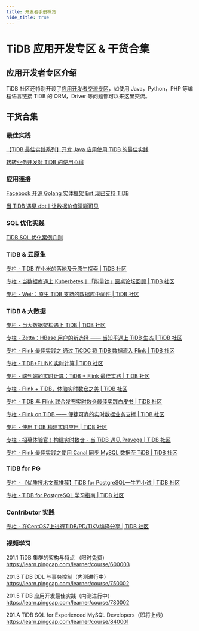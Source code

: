 ```yaml
---
title: 开发者手册概览
hide_title: true
---
```


# TiDB 应用开发专区 & 干货合集 

## 应用开发者专区介绍

TiDB 社区还特别开设了[应用开发者交流专区](https://asktug.com/c/developer)，如使用 Java，Python，PHP 等编程语言链接 TiDB 的 ORM，Driver 等问题都可以来这里交流。


## 干货合集

### 最佳实践

[【TiDB 最佳实践系列】开发 Java 应用使用 TiDB 的最佳实践](https://tidb.net/blog/ae01003e)

[转转业务开发对 TiDB 的使用心得](https://tidb.net/blog/7c030a4a)

### 应用连接

[Facebook 开源 Golang 实体框架 Ent 现已支持 TiDB](https://tidb.net/blog/35c2dab7)

[当 TiDB 遇见 dbt丨让数据价值清晰可见](https://pingcap.com/zh/blog/when-tidb-meets-dbt)

### SQL 优化实践

[TiDB SQL 优化案例几则](https://tidb.net/blog/b0222e7f)

### TiDB & 云原生

[专栏 - TiDB 在小米的落地及云原生探索 | TiDB 社区](https://tidb.net/blog/ae51c4cd)

[专栏 - 当数据库遇上 Kuberbetes丨「能量钛」圆桌论坛回顾 | TiDB 社区](https://tidb.net/blog/f26460c9)

[专栏 - Weir：原生 TiDB 支持的数据库中间件 | TiDB 社区](https://tidb.net/blog/bf9f3adc)

### TiDB & 大数据

[专栏 - 当大数据架构遇上 TiDB | TiDB 社区](https://tidb.net/blog/58f61ea8)

[专栏 - Zetta：HBase 用户的新选择 —— 当知乎遇上 TiDB 生态 | TiDB 社区](https://tidb.net/blog/8c6b01ba)

[专栏 - Flink 最佳实践之 通过 TiCDC 将 TiDB 数据流入 Flink | TiDB 社区](https://tidb.net/blog/66534a68)

[专栏 - TiDB+FLINK 实时计算 | TiDB 社区](https://tidb.net/blog/8768bcd8)

[专栏 - 端到端的实时计算：TiDB + Flink 最佳实践 | TiDB 社区](https://tidb.net/blog/cf03b0b3)

[专栏 - Flink + TiDB，体验实时数仓之美 | TiDB 社区](https://tidb.net/blog/148658e3)

[专栏 - TiDB 与 Flink 联合发布实时数仓最佳实践白皮书 | TiDB 社区](https://tidb.net/blog/7287523b)

[专栏 - Flink on TiDB —— 便捷可靠的实时数据业务支撑 | TiDB 社区](https://tidb.net/blog/1b9be203)

[专栏 - 使用 TiDB 构建实时应用 | TiDB 社区](https://tidb.net/blog/d6708aea)

[专栏 - 招募体验官！构建实时数仓 - 当 TiDB 遇见 Pravega | TiDB 社区](https://tidb.net/blog/73106353)

[专栏 - Flink 最佳实践之使用 Canal 同步 MySQL 数据至 TiDB | TiDB 社区](https://tidb.net/blog/8acd3c6c)

### TiDB for PG

[专栏 - 【优质技术文章推荐】TiDB for PostgreSQL—牛刀小试 | TiDB 社区](https://tidb.net/blog/064eadb0)

[专栏 - TiDB for PostgreSQL 学习指南 | TiDB 社区](https://tidb.net/blog/8f22cc90)

### Contributor 实践

[专栏 - 在CentOS7上进行TiDB/PD/TIKV编译分享 | TiDB 社区](https://tidb.net/blog/7e4c77a0)

### 视频学习

201.1 TiDB 集群的架构与特点 （限时免费）
https://learn.pingcap.com/learner/course/600003

201.3 TiDB DDL 与事务控制（内测进行中）
https://learn.pingcap.com/learner/course/750002

201.5 TiDB 应用开发最佳实践（内测进行中）
https://learn.pingcap.com/learner/course/780002

201.A TiDB SQL for Experienced MySQL Developers（即将上线）
https://learn.pingcap.com/learner/course/840001